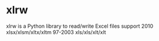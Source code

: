 # xlrw
xlrw is a Python library to read/write Excel files
support 2010 xlsx/xlsm/xltx/xltm  97-2003 xls/xls/xlt/xlt